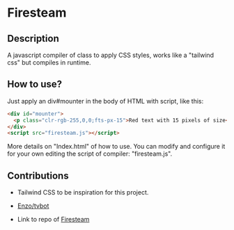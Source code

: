 # Firesteam

## Description

A javascript compiler of class to apply CSS styles, works like a "tailwind css" but compiles in runtime.

## How to use?

Just apply an div#mounter in the body of HTML with script, like this:
```html
<div id="mounter">
  <p class="clr-rgb-255,0,0;fts-px-15">Red text with 15 pixels of size</p>
</div>
<script src="firesteam.js"></script>
```
More details on "Index.html" of how to use.
You can modify and configure it for your own editing the script of compiler: "firesteam.js".

## Contributions

- Tailwind CSS to be inspiration for this project.

- [Enzo/tvbot](https://github.com/tvbot1234)

- Link to repo of [Firesteam](https://github.com/tvbot1234/firesteam)
